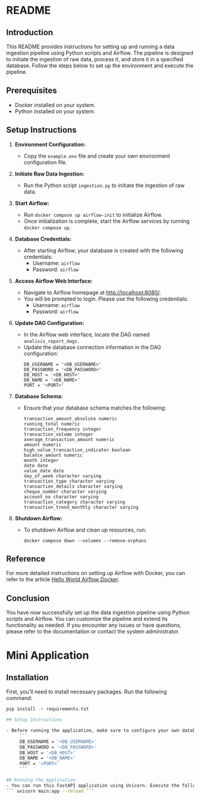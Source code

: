 # README

## Introduction
This README provides instructions for setting up and running a data ingestion pipeline using Python scripts and Airflow. The pipeline is designed to initiate the ingestion of raw data, process it, and store it in a specified database. Follow the steps below to set up the environment and execute the pipeline.

## Prerequisites
- Docker installed on your system.
- Python installed on your system.

## Setup Instructions

1. **Environment Configuration:**
   - Copy the `example.env` file and create your own environment configuration file.
   
2. **Initiate Raw Data Ingestion:**
   - Run the Python script `ingestion.py` to initiate the ingestion of raw data.

3. **Start Airflow:**
   - Run `docker compose up airflow-init` to initialize Airflow.
   - Once initialization is complete, start the Airflow services by running `docker compose up`.

4. **Database Credentials:**
   - After starting Airflow, your database is created with the following credentials:
     - Username: `airflow`
     - Password: `airflow`

5. **Access Airflow Web Interface:**
   - Navigate to Airflow homepage at [http://localhost:8080/](http://localhost:8080/).
   - You will be prompted to login. Please use the following credentials:
     - Username: `airflow`
     - Password: `airflow`

6. **Update DAG Configuration:**
   - In the Airflow web interface, locate the DAG named `analisis_report_dags`.
   - Update the database connection information in the DAG configuration:
     ```
     DB_USERNAME = '<DB_USERNAME>'
     DB_PASSWORD = '<DB_PASSWORD>'
     DB_HOST = '<DB_HOST>'
     DB_NAME = '<DB_NAME>'
     PORT = '<PORT>'
     ```

7. **Database Schema:**
   - Ensure that your database schema matches the following:
     ```
     transaction_amount_absolute numeric
     running_total numeric
     transaction_frequency integer
     transaction_volume integer
     average_transaction_amount numeric
     amount numeric
     high_value_transaction_indicator boolean
     balance_amount numeric
     month integer
     date date
     value_date date
     day_of_week character varying
     transaction_type character varying
     transaction_details character varying
     cheque_number character varying
     account_no character varying
     transaction_category character varying
     transaction_trend_monthly character varying
     ```

8. **Shutdown Airflow:**
   - To shutdown Airflow and clean up resources, run:
     ```
     docker compose down --volumes --remove-orphans
     ```

## Reference
For more detailed instructions on setting up Airflow with Docker, you can refer to the article [Hello World Airflow Docker](https://medium.com/@prithvijit.guha245/hello-world-airflow-docker-9102f4c5305b).

## Conclusion
You have now successfully set up the data ingestion pipeline using Python scripts and Airflow. You can customize the pipeline and extend its functionality as needed. If you encounter any issues or have questions, please refer to the documentation or contact the system administrator.

# Mini Application

## Installation
First, you'll need to install necessary packages. Run the following command:

```bash
pip install -r requirements.txt

## Setup Instructions

- Before running the application, make sure to configure your own database connection parameters. Modify the following variables in the main.py file:
     ```
     DB_USERNAME = '<DB_USERNAME>'
     DB_PASSWORD = '<DB_PASSWORD>'
     DB_HOST = '<DB_HOST>'
     DB_NAME = '<DB_NAME>'
     PORT = '<PORT>'
     ```

## Running the Application
- You can run this FastAPI application using Uvicorn. Execute the following command:
``` uvicorn main:app --reload ```

